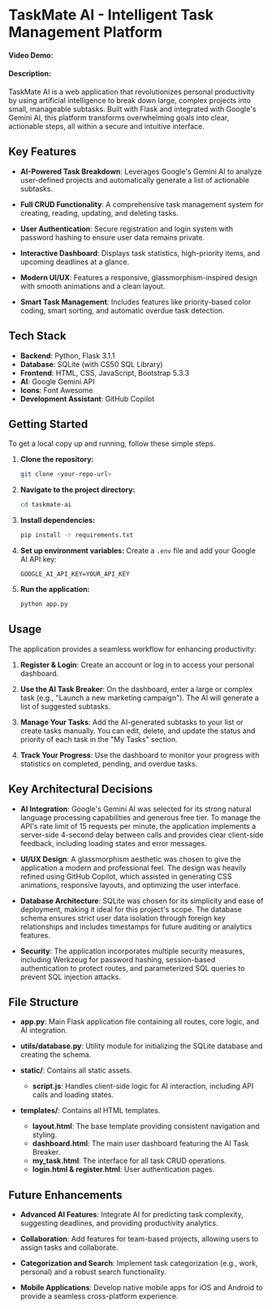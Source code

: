 # TaskMate AI - Intelligent Task Management Platform
#### Video Demo: <URL HERE>
#### Description:

TaskMate AI is a web application that revolutionizes personal productivity by using artificial intelligence to break down large, complex projects into small, manageable subtasks. Built with Flask and integrated with Google's Gemini AI, this platform transforms overwhelming goals into clear, actionable steps, all within a secure and intuitive interface.

## Key Features

- **AI-Powered Task Breakdown**: Leverages Google's Gemini AI to analyze user-defined projects and automatically generate a list of actionable subtasks.

- **Full CRUD Functionality**: A comprehensive task management system for creating, reading, updating, and deleting tasks.

- **User Authentication**: Secure registration and login system with password hashing to ensure user data remains private.

- **Interactive Dashboard**: Displays task statistics, high-priority items, and upcoming deadlines at a glance.

- **Modern UI/UX**: Features a responsive, glassmorphism-inspired design with smooth animations and a clean layout.

- **Smart Task Management**: Includes features like priority-based color coding, smart sorting, and automatic overdue task detection.

## Tech Stack

- **Backend**: Python, Flask 3.1.1
- **Database**: SQLite (with CS50 SQL Library)
- **Frontend**: HTML, CSS, JavaScript, Bootstrap 5.3.3
- **AI**: Google Gemini API
- **Icons**: Font Awesome
- **Development Assistant**: GitHub Copilot

## Getting Started

To get a local copy up and running, follow these simple steps.

1. **Clone the repository:**
   ```bash
   git clone <your-repo-url>
   ```

2. **Navigate to the project directory:**
   ```bash
   cd taskmate-ai
   ```

3. **Install dependencies:**
   ```bash
   pip install -r requirements.txt
   ```

4. **Set up environment variables:**
   Create a `.env` file and add your Google AI API key:
   ```
   GOOGLE_AI_API_KEY=YOUR_API_KEY
   ```

5. **Run the application:**
   ```bash
   python app.py
   ```

## Usage

The application provides a seamless workflow for enhancing productivity:

1. **Register & Login**: Create an account or log in to access your personal dashboard.

2. **Use the AI Task Breaker**: On the dashboard, enter a large or complex task (e.g., "Launch a new marketing campaign"). The AI will generate a list of suggested subtasks.

3. **Manage Your Tasks**: Add the AI-generated subtasks to your list or create tasks manually. You can edit, delete, and update the status and priority of each task in the "My Tasks" section.

4. **Track Your Progress**: Use the dashboard to monitor your progress with statistics on completed, pending, and overdue tasks.

## Key Architectural Decisions

- **AI Integration**: Google's Gemini AI was selected for its strong natural language processing capabilities and generous free tier. To manage the API's rate limit of 15 requests per minute, the application implements a server-side 4-second delay between calls and provides clear client-side feedback, including loading states and error messages.

- **UI/UX Design**: A glassmorphism aesthetic was chosen to give the application a modern and professional feel. The design was heavily refined using GitHub Copilot, which assisted in generating CSS animations, responsive layouts, and optimizing the user interface.

- **Database Architecture**: SQLite was chosen for its simplicity and ease of deployment, making it ideal for this project's scope. The database schema ensures strict user data isolation through foreign key relationships and includes timestamps for future auditing or analytics features.

- **Security**: The application incorporates multiple security measures, including Werkzeug for password hashing, session-based authentication to protect routes, and parameterized SQL queries to prevent SQL injection attacks.

## File Structure

- **app.py**: Main Flask application file containing all routes, core logic, and AI integration.

- **utils/database.py**: Utility module for initializing the SQLite database and creating the schema.

- **static/**: Contains all static assets.
  - **script.js**: Handles client-side logic for AI interaction, including API calls and loading states.

- **templates/**: Contains all HTML templates.
  - **layout.html**: The base template providing consistent navigation and styling.
  - **dashboard.html**: The main user dashboard featuring the AI Task Breaker.
  - **my_task.html**: The interface for all task CRUD operations.
  - **login.html & register.html**: User authentication pages.

## Future Enhancements

- **Advanced AI Features**: Integrate AI for predicting task complexity, suggesting deadlines, and providing productivity analytics.

- **Collaboration**: Add features for team-based projects, allowing users to assign tasks and collaborate.

- **Categorization and Search**: Implement task categorization (e.g., work, personal) and a robust search functionality.

- **Mobile Applications**: Develop native mobile apps for iOS and Android to provide a seamless cross-platform experience.

